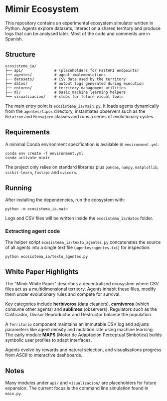 # Mimir Ecosystem

This repository contains an experimental ecosystem simulator written in Python.
Agents explore datasets, interact on a shared territory and produce logs that
can be analysed later.  Most of the code and comments are in Spanish.

## Structure

```
ecosistema_ia/
├── api/              # (placeholders for FastAPI endpoints)
├── agentes/          # agent implementations
├── datasets/         # CSV data used by the territory
├── datos/            # output logs generated during execution
├── entorno/          # territory management utilities
├── ml/               # basic machine learning helpers
└── visualizacion/    # stubs for future visual tools
```

The main entry point is `ecosistema_ia/main.py`. It loads agents dynamically
from the `agentes/tipos` directory, instantiates observers such as the
`Metatron` and `Mensajero` classes and runs a series of evolutionary cycles.

## Requirements

A minimal Conda environment specification is available in `environment.yml`:

```
conda env create -f environment.yml
conda activate mimir
```

The project only relies on standard libraries plus `pandas`, `numpy`,
`matplotlib`, `scikit-learn`, `fastapi` and `uvicorn`.

## Running

After installing the dependencies, run the ecosystem with:

```
python -m ecosistema_ia.main
```

Logs and CSV files will be written inside the `ecosistema_ia/datos` folder.

### Extracting agent code

The helper script `ecosistema_ia/texto_agentes.py` concatenates the source
of all agents into a single text file (`agentes/agentes.txt`) for inspection:

```
python ecosistema_ia/texto_agentes.py
```
## White Paper Highlights

The "Mimir White Paper" describes a decentralized ecosystem where CSV files act as a multidimensional territory. Agents inhabit these files, modify them under evolutionary rules and compete for survival.

Key categories include **herbívoros** (data cleaners), **carnívoros** (which consume other agents) and **sublimes** (observers). Regulators such as the Calificador, Divisor Reproductor and Destructor balance the population.

A `Territorio` component maintains an immutable CSV log and adjusts parameters like agent density and mutation rate using machine learning. The early module **MAPS** (Motor de Adaptación Perceptual Simbótica) builds symbolic user profiles to adapt interfaces.

Agents evolve by rewards and natural selection, and visualisations progress from ASCII to interactive dashboards.


## Notes

Many modules under `api/` and `visualizacion/` are placeholders for future
expansion. The current focus is the command line simulation found in
`main.py`.

